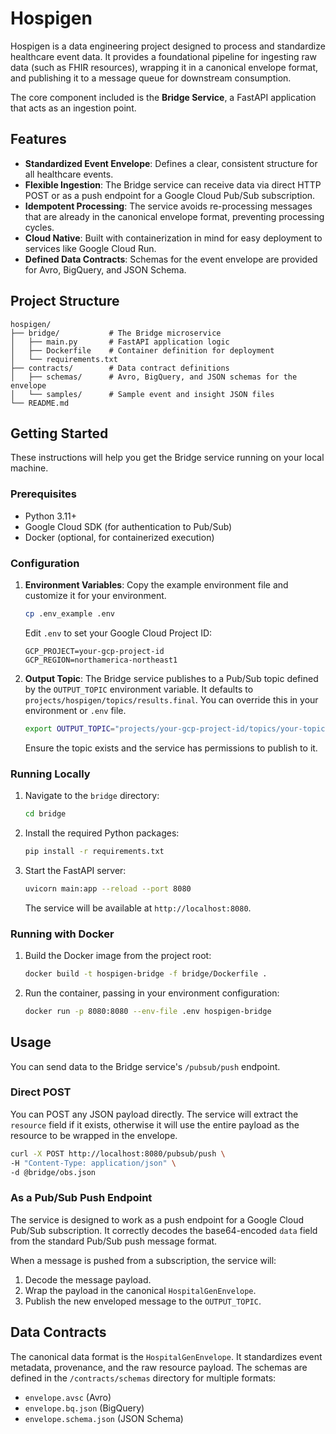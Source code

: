 # Hospigen

Hospigen is a data engineering project designed to process and standardize healthcare event data. It provides a foundational pipeline for ingesting raw data (such as FHIR resources), wrapping it in a canonical envelope format, and publishing it to a message queue for downstream consumption.

The core component included is the **Bridge Service**, a FastAPI application that acts as an ingestion point.

## Features

*   **Standardized Event Envelope**: Defines a clear, consistent structure for all healthcare events.
*   **Flexible Ingestion**: The Bridge service can receive data via direct HTTP POST or as a push endpoint for a Google Cloud Pub/Sub subscription.
*   **Idempotent Processing**: The service avoids re-processing messages that are already in the canonical envelope format, preventing processing cycles.
*   **Cloud Native**: Built with containerization in mind for easy deployment to services like Google Cloud Run.
*   **Defined Data Contracts**: Schemas for the event envelope are provided for Avro, BigQuery, and JSON Schema.

## Project Structure

```
hospigen/
├── bridge/           # The Bridge microservice
│   ├── main.py       # FastAPI application logic
│   ├── Dockerfile    # Container definition for deployment
│   └── requirements.txt
├── contracts/        # Data contract definitions
│   ├── schemas/      # Avro, BigQuery, and JSON schemas for the envelope
│   └── samples/      # Sample event and insight JSON files
└── README.md
```

## Getting Started

These instructions will help you get the Bridge service running on your local machine.

### Prerequisites

*   Python 3.11+
*   Google Cloud SDK (for authentication to Pub/Sub)
*   Docker (optional, for containerized execution)

### Configuration

1.  **Environment Variables**:
    Copy the example environment file and customize it for your environment.

    ```sh
    cp .env_example .env
    ```

    Edit `.env` to set your Google Cloud Project ID:

    ```
    GCP_PROJECT=your-gcp-project-id
    GCP_REGION=northamerica-northeast1
    ```

2.  **Output Topic**:
    The Bridge service publishes to a Pub/Sub topic defined by the `OUTPUT_TOPIC` environment variable. It defaults to `projects/hospigen/topics/results.final`. You can override this in your environment or `.env` file.

    ```sh
    export OUTPUT_TOPIC="projects/your-gcp-project-id/topics/your-topic-name"
    ```

    Ensure the topic exists and the service has permissions to publish to it.

### Running Locally

1.  Navigate to the `bridge` directory:
    ```sh
    cd bridge
    ```

2.  Install the required Python packages:
    ```sh
    pip install -r requirements.txt
    ```

3.  Start the FastAPI server:
    ```sh
    uvicorn main:app --reload --port 8080
    ```
    The service will be available at `http://localhost:8080`.

### Running with Docker

1.  Build the Docker image from the project root:
    ```sh
    docker build -t hospigen-bridge -f bridge/Dockerfile .
    ```

2.  Run the container, passing in your environment configuration:
    ```sh
    docker run -p 8080:8080 --env-file .env hospigen-bridge
    ```

## Usage

You can send data to the Bridge service's `/pubsub/push` endpoint.

### Direct POST

You can POST any JSON payload directly. The service will extract the `resource` field if it exists, otherwise it will use the entire payload as the resource to be wrapped in the envelope.

```sh
curl -X POST http://localhost:8080/pubsub/push \
-H "Content-Type: application/json" \
-d @bridge/obs.json
```

### As a Pub/Sub Push Endpoint

The service is designed to work as a push endpoint for a Google Cloud Pub/Sub subscription. It correctly decodes the base64-encoded `data` field from the standard Pub/Sub push message format.

When a message is pushed from a subscription, the service will:
1.  Decode the message payload.
2.  Wrap the payload in the canonical `HospitalGenEnvelope`.
3.  Publish the new enveloped message to the `OUTPUT_TOPIC`.

## Data Contracts

The canonical data format is the `HospitalGenEnvelope`. It standardizes event metadata, provenance, and the raw resource payload. The schemas are defined in the `/contracts/schemas` directory for multiple formats:

*   `envelope.avsc` (Avro)
*   `envelope.bq.json` (BigQuery)
*   `envelope.schema.json` (JSON Schema)